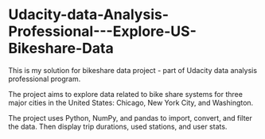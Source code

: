 # Udacity-data-Analysis-Professional---Explore-US-Bikeshare-Data
This is my solution for bikeshare data project - part of Udacity data analysis professional program.

The project aims to explore data related to bike share systems for three major cities in the United States: 
Chicago, New York City, and Washington.

The project uses Python, NumPy, and pandas to import, convert, and filter the data. Then display trip durations, used stations, and user stats.
